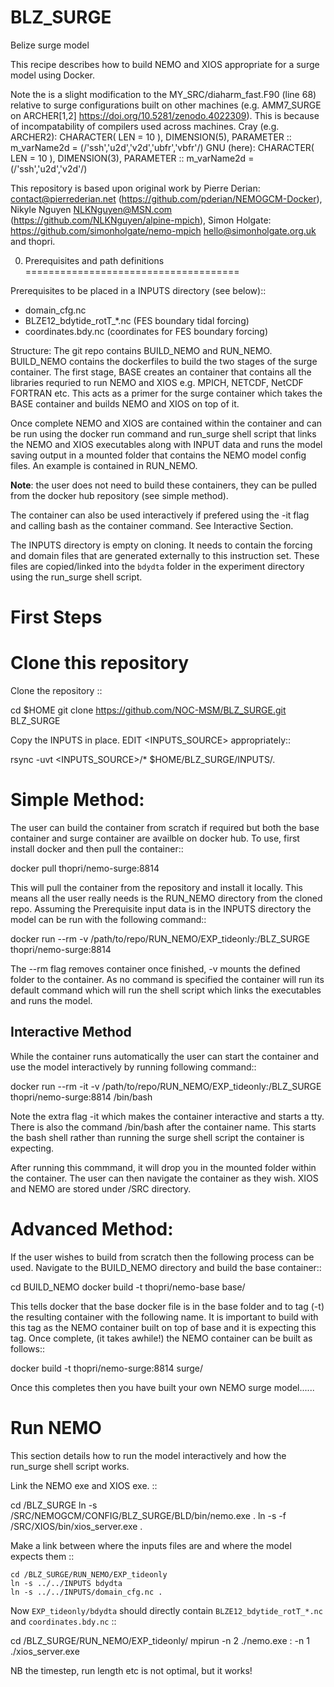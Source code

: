 # BLZ_SURGE
Belize surge model


This recipe describes how to build NEMO and XIOS appropriate for a surge model
using Docker.

Note the is a slight modification to the MY_SRC/diaharm_fast.F90 (line 68)
relative to  surge configurations built on other machines (e.g. AMM7_SURGE on
  ARCHER[1,2] https://doi.org/10.5281/zenodo.4022309).
This is because of incompatability of compilers used across machines.
Cray (e.g. ARCHER2):
CHARACTER( LEN = 10 ), DIMENSION(5), PARAMETER :: m_varName2d = (/'ssh','u2d','v2d','ubfr','vbfr'/)
GNU (here):
CHARACTER( LEN = 10 ), DIMENSION(3), PARAMETER :: m_varName2d = (/'ssh','u2d','v2d'/)

This repository is based upon original work by Pierre Derian: 
<contact@pierrederian.net> (https://github.com/pderian/NEMOGCM-Docker), Nikyle Nguyen <NLKNguyen@MSN.com> 
(https://github.com/NLKNguyen/alpine-mpich), Simon Holgate: https://github.com/simonholgate/nemo-mpich <hello@simonholgate.org.uk> and thopri.


0) Prerequisites and path definitions
=====================================

Prerequisites to be placed in a INPUTS directory (see below)::

  * domain_cfg.nc
  * BLZE12_bdytide_rotT_*.nc   (FES boundary tidal forcing)
  * coordinates.bdy.nc (coordinates for FES boundary forcing)

Structure:
The git repo contains BUILD_NEMO and RUN_NEMO. BUILD_NEMO contains the dockerfiles to build the two stages of the surge container. The first stage, BASE creates an container that contains all the libraries requried to run NEMO and XIOS e.g. MPICH, NETCDF, NetCDF FORTRAN etc. This acts as a primer for the surge container which takes the BASE container and builds NEMO and XIOS on top of it. 

Once complete NEMO and XIOS are contained within the container and can be run using the docker run command and run_surge shell script that links the NEMO and XIOS executables along with INPUT data and runs the model saving output in a mounted folder that contains the NEMO model config files. An example is contained in RUN_NEMO. 

**Note**: the user does not need to build these containers, they can be pulled from the docker hub repository (see simple method).

The container can also be used interactively if prefered using the -it flag and calling bash as the container command. See Interactive Section.

The INPUTS directory is empty on cloning.  It needs to contain the forcing and
domain files that are generated externally to this instruction set. These files
are copied/linked into the `bdydta` folder in the experiment directory using the run_surge shell script.

First Steps
===========

Clone this repository
========================

Clone the repository ::

  cd $HOME
  git clone https://github.com/NOC-MSM/BLZ_SURGE.git BLZ_SURGE

Copy the INPUTS in place. EDIT <INPUTS_SOURCE> appropriately::

  rsync -uvt <INPUTS_SOURCE>/* $HOME/BLZ_SURGE/INPUTS/.

Simple Method:
=================

The user can build the container from scratch if required but both the base container and surge container are availble on docker hub. To use, first install docker and then pull the container::
  
  docker pull thopri/nemo-surge:8814

This will pull the container from the repository and install it locally. This means all the user really needs is the RUN_NEMO directory from the cloned repo. Assuming the Prerequisite input data is in the INPUTS directory the model can be run with the following command::

  docker run --rm -v /path/to/repo/RUN_NEMO/EXP_tideonly:/BLZ_SURGE thopri/nemo-surge:8814

The --rm flag removes container once finished, -v mounts the defined folder to the container. As no command is specified the container will run its default command which will run the shell script which links the executables and runs the model. 

Interactive Method
------------------

While the container runs automatically the user can start the container and use the model interactively by running following command::

  docker run --rm -it -v /path/to/repo/RUN_NEMO/EXP_tideonly:/BLZ_SURGE thopri/nemo-surge:8814 /bin/bash

Note the extra flag -it which makes the container interactive and starts a tty. There is also the command /bin/bash after the container name. This starts the bash shell rather than running the surge shell script the container is expecting.

After running this commmand, it will drop you in the mounted folder within the container. The user can then navigate the container as they wish. XIOS and NEMO are stored under /SRC directory. 

Advanced Method:
===================

If the user wishes to build from scratch then the following process can be used. Navigate to the BUILD_NEMO directory and build the base container::

  cd BUILD_NEMO
  docker build -t thopri/nemo-base base/

This tells docker that the base docker file is in the base folder and to tag (-t) the resulting container with the following name. It is important to build with this tag as the NEMO container built on top of base and it is expecting this tag. Once complete, (it takes awhile!) the NEMO container can be built as follows::

  docker build -t thopri/nemo-surge:8814 surge/

Once this completes then you have built your own NEMO surge model......

Run NEMO
===========

This section details how to run the model interactively and how the run_surge shell script works.

Link the NEMO exe and XIOS exe. ::
  
  cd /BLZ_SURGE
  ln -s /SRC/NEMOGCM/CONFIG/BLZ_SURGE/BLD/bin/nemo.exe .
  ln -s -f /SRC/XIOS/bin/xios_server.exe .

Make a link between where the inputs files are and where the model expects them ::

    cd /BLZ_SURGE/RUN_NEMO/EXP_tideonly
    ln -s ../../INPUTS bdydta
    ln -s ../../INPUTS/domain_cfg.nc .

Now `EXP_tideonly/bdydta` should directly contain `BLZE12_bdytide_rotT_*.nc` and
`coordinates.bdy.nc`
::

  cd /BLZ_SURGE/RUN_NEMO/EXP_tideonly/
  mpirun -n 2 ./nemo.exe : -n 1 ./xios_server.exe

NB the timestep, run length etc is not optimal, but it works!
